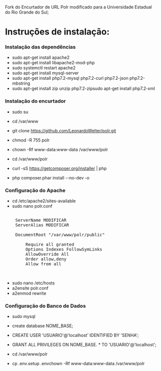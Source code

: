 Fork do Encurtador de URL Polr modificado para a Universidade Estadual do Rio Grande do Sul;

# Instruções de instalação:

### Instalação das dependências

- sudo apt-get install apache2
- sudo apt-get install libapache2-mod-php
- sudo systemctl restart apache2
- sudo apt-get install mysql-server
- sudo apt-get install php7.2-mysql php7.2-curl php7.2-json php7.2-mbstring
- sudo apt-get install zip unzip php7.2-zipsudo apt-get install php7.2-xml

### Instalação do encurtador

- sudo su
- cd /var/www
- git clone https://github.com/LeonardoWelter/polr.git
- chmod -R 755 polr
- chown -Rf www-data:www-data /var/www/polr

- cd /var/www/polr
- curl -sS https://getcomposer.org/installer | php
- php composer.phar install --no-dev -o

### Configuração do Apache

- cd /etc/apache2/sites-available
- sudo nano polr.conf

<pre>
<VirtualHost *:80>
    ServerName MODIFICAR
    ServerAlias MODIFICAR

    DocumentRoot "/var/www/polr/public"
    <Directory "/var/www/polr/public">
        Require all granted
        Options Indexes FollowSymLinks
        AllowOverride All
        Order allow,deny
        Allow from all
    </Directory>
</VirtualHost>
</pre>

- sudo nano /etc/hosts
- a2ensite polr.conf
- a2enmod rewrite

### Configuração do Banco de Dados

- sudo mysql

- create database NOME_BASE;
- CREATE USER 'USUARIO'@'localhost' IDENTIFIED BY 'SENHA';
- GRANT ALL PRIVILEGES ON NOME_BASE. * TO 'USUARIO'@'localhost';

- cd /var/www/polr
- cp .env.setup .envchown -Rf www-data:www-data /var/www/polr

